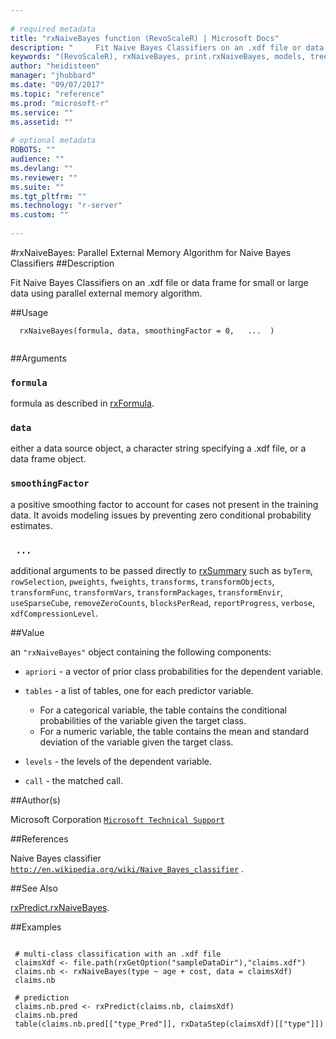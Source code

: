 ```yaml
--- 
 
# required metadata 
title: "rxNaiveBayes function (RevoScaleR) | Microsoft Docs" 
description: "     Fit Naive Bayes Classifiers on an .xdf file or data frame     for small or large data using parallel external memory algorithm. " 
keywords: "(RevoScaleR), rxNaiveBayes, print.rxNaiveBayes, models, tree, classif, classification" 
author: "heidisteen" 
manager: "jhubbard" 
ms.date: "09/07/2017" 
ms.topic: "reference" 
ms.prod: "microsoft-r" 
ms.service: "" 
ms.assetid: "" 
 
# optional metadata 
ROBOTS: "" 
audience: "" 
ms.devlang: "" 
ms.reviewer: "" 
ms.suite: "" 
ms.tgt_pltfrm: "" 
ms.technology: "r-server" 
ms.custom: "" 
 
--- 
```

 
 
 
 #rxNaiveBayes: Parallel External Memory Algorithm for Naive Bayes Classifiers 
 ##Description
 
Fit Naive Bayes Classifiers on an .xdf file or data frame
for small or large data using parallel external memory algorithm.
 
 
 ##Usage

```   
  rxNaiveBayes(formula, data, smoothingFactor = 0,   ...  )
 
```
 
 ##Arguments

   
    
 ### `formula`
  formula as described in [rxFormula](rxFormula.md).     
  
    
 ### `data`
  either a data source object, a character string  specifying a .xdf file, or a data frame object. 
  
    
 ### `smoothingFactor`
  a positive smoothing factor to account for cases not present in the training data.  It avoids modeling issues by preventing zero conditional probability estimates. 
  
    
 ### ` ...`
  additional arguments to be passed directly to [rxSummary](rxSummary.md) such as `byTerm`, `rowSelection`, `pweights`, `fweights`, `transforms`, `transformObjects`, `transformFunc`,  `transformVars`, `transformPackages`, `transformEnvir`,  `useSparseCube`, `removeZeroCounts`, `blocksPerRead`,  `reportProgress`, `verbose`, `xdfCompressionLevel`.   
  
 
 
 ##Value
 
an `"rxNaiveBayes"` object containing the following components:


* `apriori` -  a vector of prior class probabilities for the dependent variable.


* `tables` -  a list of tables, one for each predictor variable.   
   * For a categorical variable, the table contains the conditional probabilities of the variable given the target class.  
   * For a numeric variable, the table contains the mean and standard deviation of the variable given the target class.  
 


* `levels` -  the levels of the dependent variable.


* `call` -  the matched call.



 
 ##Author(s)
 
Microsoft Corporation [`Microsoft Technical Support`](https://go.microsoft.com/fwlink/?LinkID=698556&clcid=0x409)

 
 
 ##References
 
Naive Bayes classifier
[`http://en.wikipedia.org/wiki/Naive_Bayes_classifier`](http://en.wikipedia.org/wiki/Naive_Bayes_classifier)
.
 
 
 ##See Also
 
[rxPredict.rxNaiveBayes](rxPredict.rxNaiveBayes.md).
   
 ##Examples

 ```
   
  # multi-class classification with an .xdf file
  claimsXdf <- file.path(rxGetOption("sampleDataDir"),"claims.xdf")
  claims.nb <- rxNaiveBayes(type ~ age + cost, data = claimsXdf)
  claims.nb
  
  # prediction
  claims.nb.pred <- rxPredict(claims.nb, claimsXdf)
  claims.nb.pred
  table(claims.nb.pred[["type_Pred"]], rxDataStep(claimsXdf)[["type"]])
 
```
 
 
 
 
 

